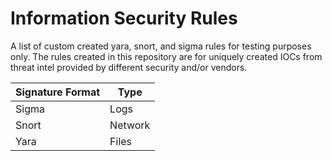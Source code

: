 # Information Security Rules
A list of custom created yara, snort, and sigma rules for testing purposes only.
The rules created in this repository are for uniquely created IOCs from threat intel provided by different security and/or vendors.

| Signature Format | Type |
|---|---|
Sigma | Logs |
Snort | Network |
Yara | Files |
